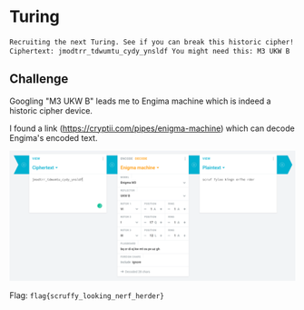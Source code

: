 # Turing
```
Recruiting the next Turing. See if you can break this historic cipher! Ciphertext: jmodtrr_tdwumtu_cydy_ynsldf You might need this: M3 UKW B
```

## Challenge
Googling "M3 UKW B" leads me to Engima machine which is indeed a historic cipher device.

I found a link (https://cryptii.com/pipes/enigma-machine) which can decode Engima's encoded text.

<p align="center">
    <kbd><img src="images/Turing-1.png" caption="Challenge" /></kbd><br/>
</p>

Flag: `flag{scruffy_looking_nerf_herder}`